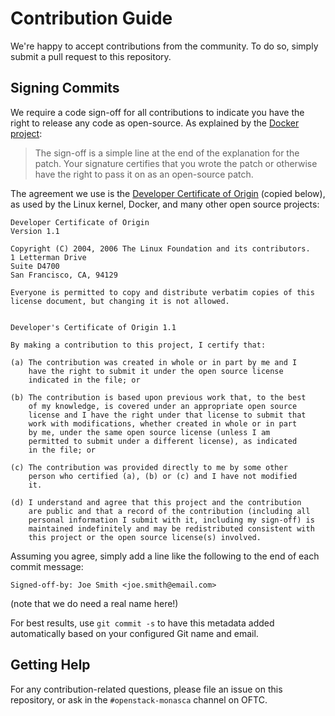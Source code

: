 # Contribution Guide

We're happy to accept contributions from the community. To do so, simply submit
a pull request to this repository.

## Signing Commits

We require a code sign-off for all contributions to indicate you have the right
to release any code as open-source. As explained by the [Docker project][1]:

> The sign-off is a simple line at the end of the explanation for the patch.
> Your signature certifies that you wrote the patch or otherwise have the right
> to pass it on as an open-source patch.

The agreement we use is the [Developer Certificate of Origin][1] (copied below),
as used by the Linux kernel, Docker, and many other open source projects:

```
Developer Certificate of Origin
Version 1.1

Copyright (C) 2004, 2006 The Linux Foundation and its contributors.
1 Letterman Drive
Suite D4700
San Francisco, CA, 94129

Everyone is permitted to copy and distribute verbatim copies of this
license document, but changing it is not allowed.


Developer's Certificate of Origin 1.1

By making a contribution to this project, I certify that:

(a) The contribution was created in whole or in part by me and I
    have the right to submit it under the open source license
    indicated in the file; or

(b) The contribution is based upon previous work that, to the best
    of my knowledge, is covered under an appropriate open source
    license and I have the right under that license to submit that
    work with modifications, whether created in whole or in part
    by me, under the same open source license (unless I am
    permitted to submit under a different license), as indicated
    in the file; or

(c) The contribution was provided directly to me by some other
    person who certified (a), (b) or (c) and I have not modified
    it.

(d) I understand and agree that this project and the contribution
    are public and that a record of the contribution (including all
    personal information I submit with it, including my sign-off) is
    maintained indefinitely and may be redistributed consistent with
    this project or the open source license(s) involved.

```

Assuming you agree, simply add a line like the following to the end of each
commit message:

```
Signed-off-by: Joe Smith <joe.smith@email.com>
```

(note that we do need a real name here!)

For best results, use `git commit -s` to have this metadata added automatically
based on your configured Git name and email.

## Getting Help

For any contribution-related questions, please file an issue on this repository,
or ask in the `#openstack-monasca` channel on OFTC.

[1]: https://developercertificate.org/
